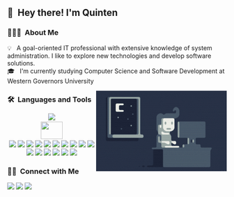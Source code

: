 ## 👋 &nbsp;Hey there! I'm Quinten

### 👨🏻‍💻 &nbsp;About Me

💡 &nbsp; A goal-oriented IT professional with extensive knowledge of system administration. I like to explore new technologies and develop software solutions.\
🎓 &nbsp; I'm currently studying Computer Science and Software Development at Western Governors University



<img alt="Night Coding" src="https://raw.githubusercontent.com/AVS1508/AVS1508/master/assets/Night-Coding.gif" align="right"/>


### 🛠 &nbsp;Languages and Tools
<p align="center">

  <div align="center">
  
  <code><img height="40" src="https://img.shields.io/badge/-%23239120.svg?style=for-the-badge&logo=c-sharp&logoColor=white"></code> 
    <code> <img height="40"  width="50"  src="https://img.shields.io/badge/.NET-5C2D91?style=for-the-badge&logo=.net&logoColor=white"> </code> <code><img height="40" src="https://img.shields.io/badge/-%2300599C.svg?style=for-the-badge&logo=c%2B%2B&ogoColor=white"></code>  <code><img height="40" src="https://img.shields.io/badge/-%2314354C.svg?style=for-the-badge&logo=python&logoColor=white"></code> <code><img height="40" src="https://img.shields.io/badge/-%23323330.svg?style=for-the-badge&logo=javascript&logoColor=%23F7DF1E"></code> <code><img height="40" src="https://img.shields.io/badge/-%23E34F26.svg?style=for-the-badge&logo=html5&logoColor=white"></code> <code><img height="40" src="https://img.shields.io/badge/-%231572B6.svg?style=for-the-badge&logo=css3&logoColor=white"></code> <code><img height="40" src="https://img.shields.io/badge/-%23563D7C.svg?style=for-the-badge&logo=bootstrap&logoColor=white"></code> <code><img height="40" src="https://img.shields.io/badge/-%2320232a.svg?style=for-the-badge&logo=react&logoColor=%2361DAFB"></code> <code><img height="40" src="https://img.shields.io/badge/-%2343853D.svg?style=for-the-badge&logo=node-dot-js&logoColor=white"></code>  <code><img height="40" src="https://img.shields.io/badge/-%23404d59.svg?style=for-the-badge&logo=express&logoColor=%2361DAFB"></code> <code><img height="40" src="https://img.shields.io/badge/-%234ea94b.svg?style=for-the-badge&logo=mongodb&logoColor=white"></code> <code><img height="40" src="https://img.shields.io/badge/-%2300f.svg?style=for-the-badge&logo=mysql&logoColor=white"></code> <code><img height="40" src="https://img.shields.io/badge/-%23F05033.svg?style=for-the-badge&logo=git&logoColor=white"></code> <code><img height="40" src="https://img.shields.io/badge/-%23430098.svg?style=for-the-badge&logo=heroku&logoColor=white"></code> <code><img height="40" src="https://img.shields.io/badge/-5C2D91.svg?style=for-the-badge&logo=visual-studio&logoColor=white"></code>  <code><img height="40" src="https://img.shields.io/badge/-%23D42029.svg?style=for-the-badge&logo=apache&logoColor=white"></code> <code><img height="40" src="https://img.shields.io/badge/-%23009639.svg?style=for-the-badge&logo=nginx&logoColor=whit"></code>
 </div>
  </p>

<!--- 

### ⚙️ &nbsp;GitHub Analytics

<p align="center">
<a href="https://github.com/QUINTENJ">
  <img height="180em" src="https://github-readme-stats-eight-theta.vercel.app/api?username=QUINTENJ&show_icons=true&theme=vue-dark&include_all_commits=true&count_private=true" />
  <img height="180em" src="https://github-readme-stats-eight-theta.vercel.app/api/top-langs/?username=QUINTENJ&layout=compact&exclude_lang=java+r&theme=vue-dark" />
</a>
</p>
-->
### 🤝🏻 &nbsp;Connect with Me

<p>
<a href="https://www.quintenjames.com"><img src="https://img.shields.io/badge/-quintenjames.com-3423A6?style=flat-square&logo=Google-Chrome&logoColor=white"/></a>
<a href="https://www.linkedin.com/in/quintenjames/"><img src="https://img.shields.io/badge/-Quinten-0077B5?style=flat-square&logo=Linkedin&logoColor=white"/></a>
<a href="mailto:me@quintenjames.com"><img src="https://img.shields.io/badge/-me@quintenjames.com-D14836?style=flat-square&logo=Gmail&logoColor=white"/></a>
</p>
